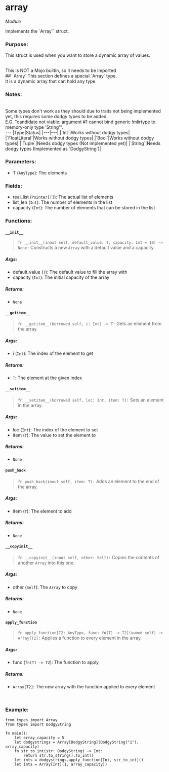 # array
*Module*
<br>

Implements the `Array`` struct.

### Purpose:

This struct is used when you want to store a dynamic array of values.

<br>
This is NOT a Mojo builtin, so it needs to be imported
<br>
## `Array`
This section defines a special `Array` type.
<br>
It is a dynamic array that can hold any type.

### **Notes:**
<br>
Some types don't work as they should due to traits not being implemented yet, this requires some dodgy types to be added.
<br>
E.G. "candidate not viable: argument #1 cannot bind generic !mlirtype to memory-only type 'String'". 
<br>
---
|Type|Status|
|---|---|
|`Int`|Works without dodgy types|
|`FloatLiteral`|Works without dodgy types|
|`Bool`|Works without dodgy types|
|`Tuple`|Needs dodgy types (Not implemented yet)|
|`String`|Needs dodgy types (Implemented as `DodgyString`)|

### **Parameters:**
 - T (`AnyType`): The elements 

### **Fields:**
 - real_list (`Pointer[T]`): The actual list of elements
 - list_len (`Int`): The number of elements in the list
 - capacity (`Int`): The number of elements that can be stored in the list

### **Functions:**

#### `__init__`
> `fn __init__(inout self, default_value: T, capacity: Int = 10) -> None:`
Constructs a new `Array` with a default value and a capacity.
##### **Args:**
 - default_value (`T`): The default value to fill the array with
 - capacity (`Int`): The initial capacity of the array

##### **Returns:**
 - `None`

#### `__getitem__`
> `fn __getitem__(borrowed self, i: Int) -> T:`
Gets an element from the array.

##### **Args:**
 - i (`Int`): The index of the element to get

##### **Returns:**
 - `T`: The element at the given index

#### `__setitem__`
> `fn __setitem__(borrowed self, loc: Int, item: T):`
Sets an element in the array.

##### **Args:**
 - loc (`Int`): The index of the element to set
 - item (`T`): The value to set the element to

##### **Returns:**
 - `None`

#### `push_back`
> `fn push_back(inout self, item: T):`
Adds an element to the end of the array.

##### **Args:**
 - item (`T`): The element to add

##### **Returns:**
 - `None`

#### `__copyinit__`
> `fn __copyinit__(inout self, other: Self):`
Copies the contents of another `Array` into this one.

##### **Args:**
 - other (`Self`): The `Array` to copy

##### **Returns:**
 - `None`

#### `apply_function`
> `fn apply_function[T2: AnyType, func: fn(T) -> T2](owned self) -> Array[T2]:`
Applies a function to every element in the array.

##### **Args:**
 - func (`fn(T) -> T2`): The function to apply

##### **Returns:**
 - `Array[T2]`: The new array with the function applied to every element
<br>

### **Example:**
```mojo
from types import Array
from types import DodgyString

fn main():
    let array_capacity = 5
    let dodgystrings = Array[DodgyString](DodgyString("1"), array_capacity)
    fn str_to_int(str: DodgyString) -> Int:
        return str.to_string().to_int()
    let ints = dodgystrings.apply_function[Int, str_to_int]()
    let ints = Array[Int](1, array_capacity))
